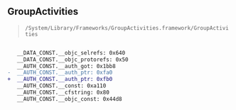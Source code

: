 ## GroupActivities

> `/System/Library/Frameworks/GroupActivities.framework/GroupActivities`

```diff

   __DATA_CONST.__objc_selrefs: 0x640
   __DATA_CONST.__objc_protorefs: 0x50
   __AUTH_CONST.__auth_got: 0x1bb8
-  __AUTH_CONST.__auth_ptr: 0xfa0
+  __AUTH_CONST.__auth_ptr: 0xfb0
   __AUTH_CONST.__const: 0xa110
   __AUTH_CONST.__cfstring: 0x80
   __AUTH_CONST.__objc_const: 0x44d8

```
